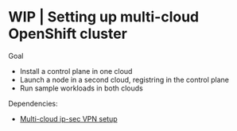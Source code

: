 # WIP | Setting up multi-cloud OpenShift cluster

Goal

- Install a control plane in one cloud
- Launch a node in a second cloud, registring in the control plane
- Run sample workloads in both clouds

Dependencies:

- [Multi-cloud ip-sec VPN setup](wip_multi-cloud-private-network.md)
